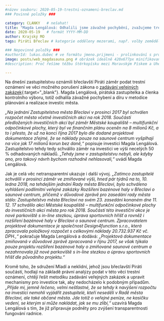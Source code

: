 ```yaml
---
#název souboru: 2020-05-19-trestni-oznameni-breclav.md
### Povinné položky ###

category: CLANKY   # nešahat!
title: "Magda Lengálová: Odhalili jsme závažné pochybění, zvažujeme trestní oznámení"
date: 2020-05-19   # formát YYYY-MM-DD
author: Krajský MO
tags: Piráti Břeclav # kategorie odděleny mezerami, např. volby zemědělství životní-prostředí piráti (viz https://jihomoravsky.pirati.cz/tags/)

### Nepovinné položky ###
#authorId: lukas.dubec # ve formátu jmeno.prijmeni - prolinkování s profilem přes uid
image: posts/web_magdasauna.png # obrázek ideálně 420x677px minifikovaný přes https://tinypng.com/
#description: Proč řešíme těžbu štěrkopísku mezi Moravským Pískem a Uherským Ostrohem? Podrobné info o celé kauze.

---
```


Na dnešní zastupitelstvu oznámili břeclavští Piráti záměr podat trestní oznámení ve věci možného porušení zákona o [zadávání veřejných zakázek](https://www.zakonyprolidi.cz/cs/2016-134){:target="_blank"}. Magda Lengálová, pirátská zastupitelka a členka kontrolního výboru, totiž odhalila závažné pochybení a díru v metodice plánování a realizace investic města. 

*„Na jednání Zastupitelstva města Břeclavi v prosinci 2017 byl schválen rozpočet města včetně investičních akcí na rok 2018. Součástí předložených investičních akcí byl záměr Městské koupaliště – multifunkční odpočinkové plochy, který byl ve finančním plánu oceněn na 8 milionů Kč, a to i přesto, že už na konci října 2017 bylo dle dodané projektové dokumentace zřejmé, že se náklady pouze na saunové centrum vyšplhají na více jak 17 milionů korun bez daně,“* popisuje investici Magda Lengálová. Zastupitelstvo tehdy tedy schválilo záměr na investici ve výši necelých 50 % odhadovaných nákladů. *„Tehdy jsme v zastupitelstvu nebyli, ale kdyby ano, pro takový návrh bychom rozhodně nehlasovali,“* uvádí Magda Lengálová.

Jak je celá věc netransparentní ukazuje i další vývoj. *„Zatímco zastupitelé schválili v prosinci záměr ve zmiňované výši, hned pár týdnů na to, 10. ledna 2018, na tehdejším jednání Rady města Břeclavi, bylo schváleno vyhlášení podlimitní veřejné zakázky Rozšíření bazénové haly v Břeclavi o saunové centrum, přičemž v důvodové zprávě pro zasedání rady města stálo: Zastupitelstvo města Břeclavi na svém 23. zasedání konaném dne 11. 12. 17 schválilo akci Městské koupaliště – multifunkční odpočinkové plochy do investičních akcí města pro rok 2018. Součástí této investiční akce je nové parkoviště s in-line stezkou, úprava sportovních hřišť a rovněž i rozšíření bazénové haly v Břeclavi o saunové centrum. Zpracovatelem projektové dokumentace je společnost Design4function s.r.o., která zpracovala položkový rozpočet s celkovými náklady 20.732.937 Kč vč. DPH.,“* pokračuje Magda Lengálová a dodává: *„Projektová dokumentace zmiňovaná v důvodové zprávě zpracovaná v říjnu 2017, se však týkala pouze projektu rozšíření bazénové haly o zmiňované saunové centrum a nezahrnovala již nové parkoviště s in-line stezkou a úpravu sportovních hřišť dle původního projektu.“*

Kromě toho, že sdružení Mladí a neklidní, jehož jsou břeclavští Piráti součástí, hodlají na základě právní analýzy podat v této věci trestní oznámení, chtějí řešit metodiku zadávání veřejných zakázek a upravit mechanismy pro investice tak, aby nedocházelo k podobným případům. *„Přijde mi, jemně řečeno, velmi nešťastné, že se tehdy k navýšení rozpočtu na investici nemohli vyjádřit zastupitelé, kteří neseděli v Radě města Břeclavi, ale také občané města. Jde totiž o veřejné peníze, ne kasičku vedení, se kterým si může nakládat, jak se mu zlíbí,“* uzavírá Magda Lengálová s tím, že již připravuje podněty pro zvýšení transparentnosti fungování radnice.
